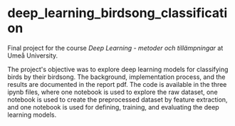 # deep_learning_birdsong_classification

Final project for the course *Deep Learning - metoder och tillämpningar* at Umeå University.   

The project's objective was to explore deep learning models for classifying birds by their birdsong. The background, implementation process, and the results are documented in the report pdf. The code is available in the three ipynb files, where one notebook is used to explore the raw dataset, one notebook is used to create the preprocessed dataset by feature extraction, and one notebook is used for defining, training, and evaluating the deep learning models. 
